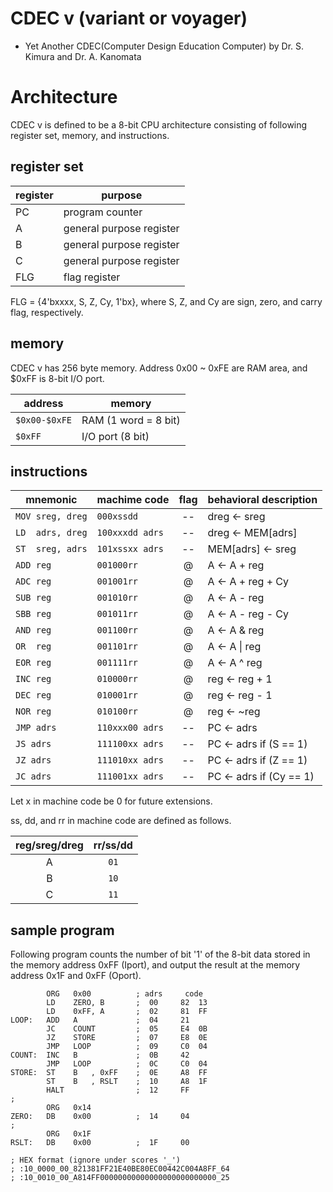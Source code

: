 # CDEC v (variant or voyager)
- Yet Another CDEC(Computer Design Education Computer) by Dr. S. Kimura and Dr. A. Kanomata

# Architecture
CDEC v is defined to be a 8-bit CPU architecture consisting of following register set, memory, and instructions.

## register set 

| register | purpose                |
|----------|------------------------|
| PC       | program counter        |
| A        |general purpose register|
| B        |general purpose register|
| C        |general purpose register|
| FLG      |flag register           |

FLG = {4'bxxxx, S, Z, Cy, 1'bx}, where S, Z, and Cy are sign, zero, and carry flag, respectively. 

## memory

CDEC v has 256 byte memory. Address 0x00 ~ 0xFE are RAM area, and $0xFF is 8-bit I/O port.

| address     | memory               |
|-------------|----------------------|
|`$0x00-$0xFE`| RAM (1 word = 8 bit) |
|`$0xFF      `| I/O port (8 bit)     |

## instructions

| mnemonic       | machime code  | flag | behavioral description |
|----------------|---------------|:----:|------------------------|
|`MOV sreg, dreg`|`000xssdd`     |  --  | dreg <- sreg           |
|`LD  adrs, dreg`|`100xxxdd adrs`|  --  | dreg <- MEM[adrs]      |
|`ST  sreg, adrs`|`101xssxx adrs`|  --  | MEM[adrs] <- sreg      |
|`ADD reg       `|`001000rr`     |  @   | A <- A + reg           |
|`ADC reg       `|`001001rr`     |  @   | A <- A + reg + Cy      |
|`SUB reg       `|`001010rr`     |  @   | A <- A - reg           |
|`SBB reg       `|`001011rr`     |  @   | A <- A - reg - Cy      |
|`AND reg       `|`001100rr`     |  @   | A <- A & reg           |
|`OR  reg       `|`001101rr`     |  @   | A <- A \| reg          |
|`EOR reg       `|`001111rr`     |  @   | A <- A ^ reg           |
|`INC reg       `|`010000rr`     |  @   | reg <- reg + 1         |
|`DEC reg       `|`010001rr`     |  @   | reg <- reg - 1         |
|`NOR reg       `|`010100rr`     |  @   | reg <- ~reg            |
|`JMP adrs      `|`110xxx00 adrs`|  --  | PC <- adrs             |
|`JS adrs       `|`111100xx adrs`|  --  | PC <- adrs if (S == 1) |
|`JZ adrs       `|`111010xx adrs`|  --  | PC <- adrs if (Z == 1) |
|`JC adrs       `|`111001xx adrs`|  --  | PC <- adrs if (Cy == 1)|

Let x in machine code be 0 for future extensions.

ss, dd, and rr in machine code are defined as follows.

| reg/sreg/dreg | rr/ss/dd |
|:-------------:|:--------:|
| A             |`01`      | 
| B             |`10`      |
| C             |`11`      |

## sample program

Following program counts the number of bit '1' of
the 8-bit data stored in the memory address 0xFF (Iport),
and output the result at the memory address 0x1F and 0xFF (Oport).
``` [bitcount.asm]
        ORG   0x00          ; adrs     code
        LD    ZERO, B       ;  00     82  13
        LD    0xFF, A       ;  02     81  FF
LOOP:   ADD   A             ;  04     21
        JC    COUNT         ;  05     E4  0B
        JZ    STORE         ;  07     E8  0E
        JMP   LOOP          ;  09     C0  04
COUNT:  INC   B             ;  0B     42
        JMP   LOOP          ;  0C     C0  04
STORE:  ST    B   , 0xFF    ;  0E     A8  FF
        ST    B   , RSLT    ;  10     A8  1F
        HALT                ;  12     FF
;
        ORG   0x14
ZERO:   DB    0x00          ;  14     04
;
        ORG   0x1F
RSLT:   DB    0x00          ;  1F     00

; HEX format (ignore under scores '_')
; :10_0000_00_821381FF21E40BE80EC00442C004A8FF_64
; :10_0010_00_A814FF00000000000000000000000000_25
```
